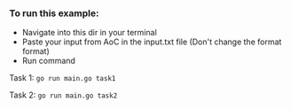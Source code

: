 ### To run this example:

* Navigate into this dir in your terminal
* Paste your input from AoC in the input.txt file (Don't change the format format) 
* Run command

Task 1:
`
go run main.go task1
`

Task 2:
`
go run main.go task2
`
